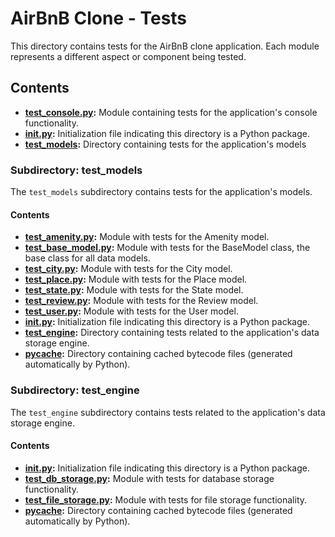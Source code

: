 # AirBnB Clone - Tests

This directory contains tests for the AirBnB clone application. Each module represents a different aspect or component being tested.

## Contents

- **[test_console.py](test_console.py):** Module containing tests for the application's console functionality.
- **[__init__.py](./__init__.py):** Initialization file indicating this directory is a Python package.
- **[test_models](test_models):** Directory containing tests for the application's models

### Subdirectory: test_models

The `test_models` subdirectory contains tests for the application's models.

#### Contents

- **[test_amenity.py](test_models/test_amenity.py):** Module with tests for the Amenity model.
- **[test_base_model.py](test_models/test_base_model.py):** Module with tests for the BaseModel class, the base class for all data models.
- **[test_city.py](test_models/test_city.py):** Module with tests for the City model.
- **[test_place.py](test_models/test_place.py):** Module with tests for the Place model.
- **[test_state.py](test_models/test_state.py):** Module with tests for the State model.
- **[test_review.py](test_models/test_review.py):** Module with tests for the Review model.
- **[test_user.py](test_models/test_user.py):** Module with tests for the User model.
- **[__init__.py](test_models/__init__.py):** Initialization file indicating this directory is a Python package.
- **[test_engine](test_engine):** Directory containing tests related to the application's data storage engine.
- **[__pycache__](test_models/__pycache__):** Directory containing cached bytecode files (generated automatically by Python).

### Subdirectory: test_engine

The `test_engine` subdirectory contains tests related to the application's data storage engine.

#### Contents

- **[__init__.py](test_engine/__init__.py):** Initialization file indicating this directory is a Python package.
- **[test_db_storage.py](test_engine/test_db_storage.py):** Module with tests for database storage functionality.
- **[test_file_storage.py](test_engine/test_file_storage.py):** Module with tests for file storage functionality.
- **[__pycache__](test_engine/__pycache__):** Directory containing cached bytecode files (generated automatically by Python).
